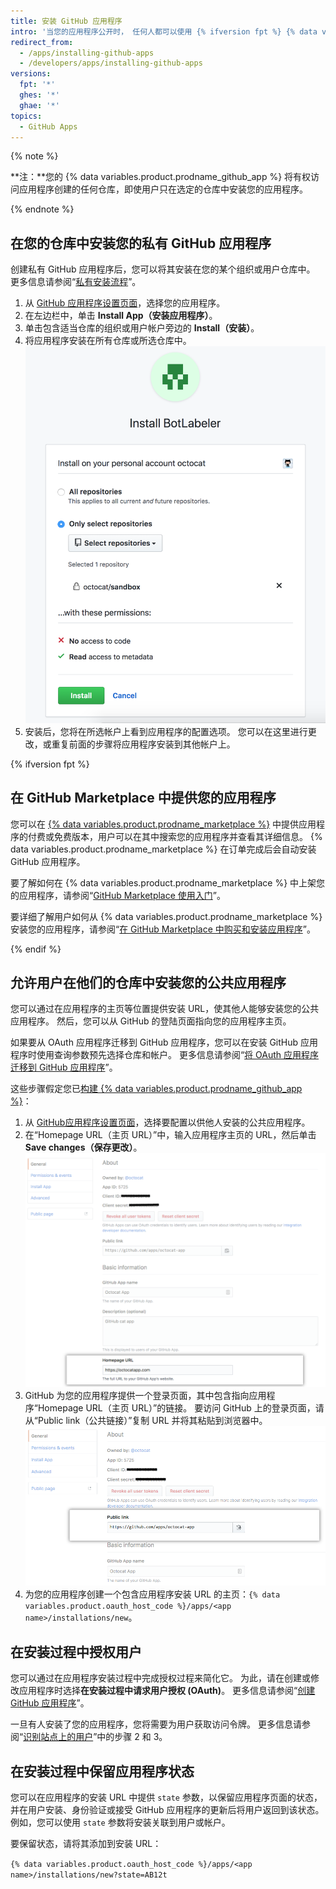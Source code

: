 ```yaml
---
title: 安装 GitHub 应用程序
intro: '当您的应用程序公开时， 任何人都可以使用 {% ifversion fpt %} {% data variables.product.prodname_marketplace %} 或 {% endif %}安装 URL 在其仓库中安装该应用程序。 当您的应用程序为私有时，只有您能将该应用程序安装在您自己的仓库中。'
redirect_from:
  - /apps/installing-github-apps
  - /developers/apps/installing-github-apps
versions:
  fpt: '*'
  ghes: '*'
  ghae: '*'
topics:
  - GitHub Apps
---
```


{% note %}

**注：**您的 {% data variables.product.prodname_github_app %} 将有权访问应用程序创建的任何仓库，即使用户只在选定的仓库中安装您的应用程序。

{% endnote %}

## 在您的仓库中安装您的私有 GitHub 应用程序

创建私有 GitHub 应用程序后，您可以将其安装在您的某个组织或用户仓库中。 更多信息请参阅“[私有安装流程](/apps/managing-github-apps/making-a-github-app-public-or-private/#private-installation-flow)”。

1. 从 [GitHub 应用程序设置页面](https://github.com/settings/apps)，选择您的应用程序。
2. 在左边栏中，单击 **Install App（安装应用程序）**。
3. 单击包含适当仓库的组织或用户帐户旁边的 **Install（安装）**。
4. 将应用程序安装在所有仓库或所选仓库中。 ![应用程序安装权限](/assets/images/install_permissions.png)
5. 安装后，您将在所选帐户上看到应用程序的配置选项。 您可以在这里进行更改，或重复前面的步骤将应用程序安装到其他帐户上。

{% ifversion fpt %}
## 在 GitHub Marketplace 中提供您的应用程序

您可以在 [{% data variables.product.prodname_marketplace %}](https://github.com/marketplace) 中提供应用程序的付费或免费版本，用户可以在其中搜索您的应用程序并查看其详细信息。 {% data variables.product.prodname_marketplace %} 在订单完成后会自动安装 GitHub 应用程序。

要了解如何在 {% data variables.product.prodname_marketplace %} 中上架您的应用程序，请参阅“[GitHub Marketplace 使用入门](/marketplace/getting-started/)”。

要详细了解用户如何从 {% data variables.product.prodname_marketplace %} 安装您的应用程序，请参阅“[在 GitHub Marketplace 中购买和安装应用程序](/articles/purchasing-and-installing-apps-in-github-marketplace)”。

{% endif %}

## 允许用户在他们的仓库中安装您的公共应用程序

您可以通过在应用程序的主页等位置提供安装 URL，使其他人能够安装您的公共应用程序。 然后，您可以从 GitHub 的登陆页面指向您的应用程序主页。

 如果要从 OAuth 应用程序迁移到 GitHub 应用程序，您可以在安装 GitHub 应用程序时使用查询参数预先选择仓库和帐户。 更多信息请参阅“[将 OAuth 应用程序迁移到 GitHub 应用程序](/apps/migrating-oauth-apps-to-github-apps/)”。

这些步骤假定您已[构建 {% data variables.product.prodname_github_app %}](/apps/building-github-apps/)：

1. 从 [GitHub应用程序设置页面](https://github.com/settings/apps)，选择要配置以供他人安装的公共应用程序。
2. 在“Homepage URL（主页 URL）”中，输入应用程序主页的 URL，然后单击 **Save changes（保存更改）**。 ![主页 URL](/assets/images/github-apps/github_apps_homepageURL.png)
3. GitHub 为您的应用程序提供一个登录页面，其中包含指向应用程序“Homepage URL（主页 URL）”的链接。 要访问 GitHub 上的登录页面，请从“Public link（公共链接）”复制 URL 并将其粘贴到浏览器中。 ![公共链接](/assets/images/github-apps/github_apps_public_link.png)
4. 为您的应用程序创建一个包含应用程序安装 URL 的主页：`{% data variables.product.oauth_host_code %}/apps/<app name>/installations/new`。

## 在安装过程中授权用户

您可以通过在应用程序安装过程中完成授权过程来简化它。 为此，请在创建或修改应用程序时选择**在安装过程中请求用户授权 (OAuth)**。 更多信息请参阅“[创建 GitHub 应用程序](/apps/building-github-apps/creating-a-github-app/)”。

一旦有人安装了您的应用程序，您将需要为用户获取访问令牌。 更多信息请参阅“[识别站点上的用户](/apps/building-github-apps/identifying-and-authorizing-users-for-github-apps/#identifying-users-on-your-site)”中的步骤 2 和 3。
## 在安装过程中保留应用程序状态

您可以在应用程序的安装 URL 中提供 `state` 参数，以保留应用程序页面的状态，并在用户安装、身份验证或接受 GitHub 应用程序的更新后将用户返回到该状态。 例如，您可以使用 `state` 参数将安装关联到用户或帐户。

要保留状态，请将其添加到安装 URL：

`{% data variables.product.oauth_host_code %}/apps/<app name>/installations/new?state=AB12t`
